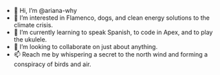 - 👋 Hi, I’m @ariana-why
- 👀 I’m interested in Flamenco, dogs, and clean energy solutions to the climate crisis.
- 🌱 I’m currently learning to speak Spanish, to code in Apex, and to play the ukulele.
- 💞️ I’m looking to collaborate on just about anything.
- 📫 Reach me by whispering a secret to the north wind and forming a conspiracy of birds and air.


<!---
ariana-why/ariana-why is a ✨ special ✨ repository because its `README.md` (this file) appears on your GitHub profile.
You can click the Preview link to take a look at your changes.
--->
